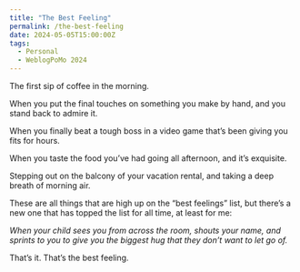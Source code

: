 ```yaml
---
title: "The Best Feeling"
permalink: /the-best-feeling
date: 2024-05-05T15:00:00Z
tags: 
  - Personal
  - WeblogPoMo 2024
---
```


The first sip of coffee in the morning.

When you put the final touches on something you make by hand, and you stand back to admire it.

When you finally beat a tough boss in a video game that’s been giving you fits for hours.

When you taste the food you’ve had going all afternoon, and it’s exquisite.

Stepping out on the balcony of your vacation rental, and taking a deep breath of morning air.

These are all things that are high up on the “best feelings” list, but there’s a new one that has topped the list for all time, at least for me:

*When your child sees you from across the room, shouts your name, and sprints to you to give you the biggest hug that they don’t want to let go of.*

That’s it. That’s the best feeling.
